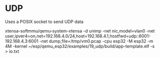 # UDP

Uses a POSIX socket to send UDP data



 xtensa-softmmu/qemu-system-xtensa -d unimp -net nic,model=vlan0 -net user,ipver4=on,net=192.168.4.0/24,host=192.168.4.1,hostfwd=udp::6001-192.168.4.3:6001 -net dump,file=/tmp/vm0.pcap  -cpu esp32 -M esp32 -m 4M  -kernel ~/esp/qemu_esp32/examples/19_udp/build/app-template.elf  -s    > io.txt

